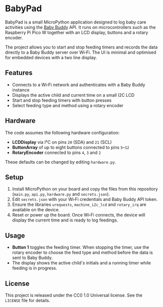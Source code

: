 # BabyPad

BabyPad is a small MicroPython application designed to log baby care activities using the [Baby Buddy](https://github.com/baby-buddy/babybuddy) API. It runs on microcontrollers such as the Raspberry Pi Pico W together with an LCD display, buttons and a rotary encoder.

The project allows you to start and stop feeding timers and records the data directly to a Baby Buddy server over Wi‑Fi. The UI is minimal and optimised for embedded devices with a two line display.

## Features

- Connects to a Wi‑Fi network and authenticates with a Baby Buddy instance
- Displays the active child and current time on a small I2C LCD
- Start and stop feeding timers with button presses
- Select feeding type and method using a rotary encoder

## Hardware

The code assumes the following hardware configuration:

- **LCDDisplay** via I²C on pins `20` (SDA) and `21` (SCL)
- **ButtonArray** of up to eight buttons connected to pins `5`–`12`
- **RotaryEncoder** connected to pins `4`, `3` and `2`

These defaults can be changed by editing `hardware.py`.

## Setup

1. Install MicroPython on your board and copy the files from this repository (`main.py`, `api.py`, `hardware.py` and `secrets.json`).
2. Edit `secrets.json` with your Wi‑Fi credentials and Baby Buddy API token.
3. Ensure the libraries `urequests`, `machine_i2c_lcd` and `rotary_irq` are available on the device.
4. Reset or power up the board. Once Wi‑Fi connects, the device will display the current time and is ready to log feedings.

## Usage

- **Button 1** toggles the feeding timer. When stopping the timer, use the rotary encoder to choose the feed type and method before the data is sent to Baby Buddy.
- The display shows the active child's initials and a running timer while feeding is in progress.

## License

This project is released under the CC0 1.0 Universal license. See the `LICENSE` file for details.

